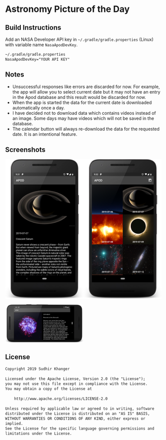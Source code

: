 # Astronomy Picture of the Day

## Build Instructions

Add an NASA Developer API key in `~/.gradle/gradle.properties` (Linux) with variable name `NasaApodDevKey`.

	~/.gradle/gradle.properties
	NasaApodDevKey="YOUR API KEY"
	
## Notes

 * Unsuccessful responses like errors are discarded for now. For example, the app will allow you 
   to select current date but it may not have an entry in the Apod database and this result would
   be discarded for now.
 * When the app is started the data for the current date is downloaded automatically once a day.
 * I have decided not to download data which contains videos instead of an image. Some days may
   have videos which will not be saved in the database.
 * The calendar button will always re-download the data for the requested date. It is an 
   intentional feature.

## Screenshots

<img src="https://raw.githubusercontent.com/sudhirkhanger/apod/master/art/device-2019-08-01-093128.png" width="50%"><img src="https://raw.githubusercontent.com/sudhirkhanger/apod/master/art/device-2019-08-01-093215.png" width="50%">

<img src="https://raw.githubusercontent.com/sudhirkhanger/apod/master/art/device-2019-08-01-093630.png" width="50%">
	
## License

    Copyright 2019 Sudhir Khanger

    Licensed under the Apache License, Version 2.0 (the "License");
    you may not use this file except in compliance with the License.
    You may obtain a copy of the License at

        http://www.apache.org/licenses/LICENSE-2.0

    Unless required by applicable law or agreed to in writing, software
    distributed under the License is distributed on an "AS IS" BASIS,
    WITHOUT WARRANTIES OR CONDITIONS OF ANY KIND, either express or implied.
    See the License for the specific language governing permissions and
    limitations under the License.
